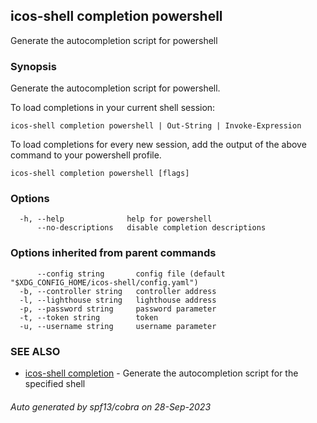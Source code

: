 ## icos-shell completion powershell

Generate the autocompletion script for powershell

### Synopsis

Generate the autocompletion script for powershell.

To load completions in your current shell session:

	icos-shell completion powershell | Out-String | Invoke-Expression

To load completions for every new session, add the output of the above command
to your powershell profile.


```
icos-shell completion powershell [flags]
```

### Options

```
  -h, --help              help for powershell
      --no-descriptions   disable completion descriptions
```

### Options inherited from parent commands

```
      --config string       config file (default "$XDG_CONFIG_HOME/icos-shell/config.yaml")
  -b, --controller string   controller address
  -l, --lighthouse string   lighthouse address
  -p, --password string     password parameter
  -t, --token string        token
  -u, --username string     username parameter
```

### SEE ALSO

* [icos-shell completion](icos-shell_completion.md)	 - Generate the autocompletion script for the specified shell

###### Auto generated by spf13/cobra on 28-Sep-2023
